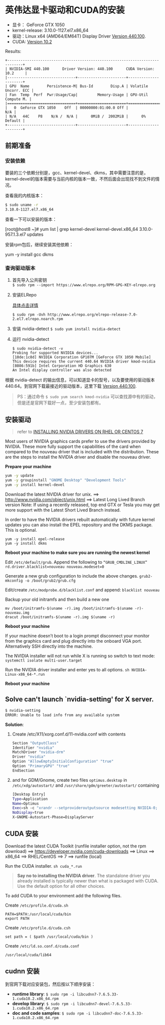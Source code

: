 # 英伟达显卡驱动和CUDA的安装
- 显卡： GeForce GTX 1050
- kernel-release: 3.10.0-1127.el7.x86_64
- 驱动：Linux x64 (AMD64/EM64T) Display Driver [Version 440.100](https://cn.download.nvidia.com/XFree86/Linux-x86_64/440.100/NVIDIA-Linux-x86_64-440.100.run).
- CUDA: [Version 10.2](http://developer.download.nvidia.com/compute/cuda/10.2/Prod/local_installers/cuda_10.2.89_440.33.01_linux.run)

Results: 
```
+-----------------------------------------------------------------------------+
| NVIDIA-SMI 440.100      Driver Version: 440.100      CUDA Version: 10.2     |
|-------------------------------+----------------------+----------------------+
| GPU  Name        Persistence-M| Bus-Id        Disp.A | Volatile Uncorr. ECC |
| Fan  Temp  Perf  Pwr:Usage/Cap|         Memory-Usage | GPU-Util  Compute M. |
|===============================+======================+======================|
|   0  GeForce GTX 1050    Off  | 00000000:01:00.0 Off |                  N/A |
| N/A   44C    P8    N/A /  N/A |      0MiB /  2002MiB |      0%      Default |
+-------------------------------+----------------------+----------------------+
```

## 前期准备
### 安装依赖
要装的三个依赖分别是，gcc、kernel-devel、dkms，其中需要注意的是，kernel-devel的版本需要与当前内核的版本一致，不然后面会出现找不到文件的情况。

查看我的内核版本：
```sh
$ sudo uname -r
3.10.0-1127.el7.x86_64
```
查看一下可以安装的版本：

[root@host8 ~]# yum list | grep kernel-devel
kernel-devel.x86_64                     3.10.0-957.1.3.el7             updates

安装rpm包后，继续安装其他依赖：

yum -y install gcc dkms



###  查询驱动版本
1. 首先导入公共密钥<br>
    `$ sudo rpm --import https://www.elrepo.org/RPM-GPG-KEY-elrepo.org`
2. 安装ELRepo

    [具体点击详情](http://elrepo.org/tiki/tiki-index.php)
    ```
    $ sudo rpm -Uvh http://www.elrepo.org/elrepo-release-7.0-2.el7.elrepo.noarch.rpm
    ```
3. 安装 nvidia-detect `$ sudo yum install nvidia-detect`

4. 运行 nvidia-detect
    ```
    $ sudo nvidia-detect -v
    Probing for supported NVIDIA devices...
    [10de:1c8d] NVIDIA Corporation GP107M [GeForce GTX 1050 Mobile]
    This device requires the current 440.64 NVIDIA driver kmod-nvidia
    [8086:591b] Intel Corporation HD Graphics 630
    An Intel display controller was also detected
    ```

根据 nvidia-detect 的输出信息，可以知道显卡的型号，以及要使用的驱动版本 440.64。到官网下载最接近的驱动版本，这里下载  [Version 440.100](https://cn.download.nvidia.com/XFree86/Linux-x86_64/440.100/NVIDIA-Linux-x86_64-440.100.run).

> PS：通过命令 `$ sudo yum search kmod-nvidia` 可以查找源中有的驱动，但是还是官网下载好一点，至少安装包都有。

## 安装驱动
> refer to [INSTALLING NVIDIA DRIVERS ON RHEL OR CENTOS 7](https://www.advancedclustering.com/act_kb/installing-nvidia-drivers-rhel-centos-7/)

Most users of NVIDIA graphics cards prefer to use the drivers provided by NVIDIA. These more fully support the capabilities of the card when compared to the nouveau driver that is included with the distribution. These are the steps to install the NVIDIA driver and disable the nouveau driver.

**Prepare your machine**

```sh
yum -y update
yum -y groupinstall "GNOME Desktop" "Development Tools"
yum -y install kernel-devel
```

Download the latest NVIDIA driver for unix.
==> http://www.nvidia.com/object/unix.html ==> Latest Long Lived Branch version
Note: If using a recently released, top end GTX or Tesla you may get more support with the Latest Short Lived Branch instead.

In order to have the NVIDIA drivers rebuilt automatically with future kernel updates you can also install the EPEL repository and the DKMS package. This is optional.

```
yum -y install epel-release
yum -y install dkms
```
**Reboot your machine to make sure you are running the newest kernel**

Edit `/etc/default/grub`. Append the following  to `“GRUB_CMDLINE_LINUX”`
`rd.driver.blacklist=nouveau nouveau.modeset=0`

Generate a new grub configuration to include the above changes.
`grub2-mkconfig -o /boot/grub2/grub.cfg`

Edit/create `/etc/modprobe.d/blacklist.conf` and append:
`blacklist nouveau`

Backup your old initramfs and then build a new one
```
mv /boot/initramfs-$(uname -r).img /boot/initramfs-$(uname -r)-nouveau.img
dracut /boot/initramfs-$(uname -r).img $(uname -r)
```
**Reboot your machine**

If your machine doesn’t boot to a login prompt disconnect your monitor from the graphics card and plug directly into the onboard VGA port. Alternatively SSH directly into the machine.

The NVIDIA installer will not run while X is running so switch to text mode:
`systemctl isolate multi-user.target`

Run the NVIDIA driver installer and enter yes to all options.
`sh NVIDIA-Linux-x86_64-*.run`

**Reboot your machine**

## Solve can't launch `nvidia-setting' for X server.

```sh
$ nvidia-setting
ERROR: Unable to load info from any available system
```
**Solution**:
1. Create /etc/X11/xorg.conf.d/11-nvidia.conf with contents
    ```sh
    Section "OutputClass"
    Identifier "nvidia"
    MatchDriver "nvidia-drm"
    Driver "nvidia"
    Option "AllowEmptyInitialConfiguration" "true"
    Option "PrimaryGPU" "true"
    EndSection
    ```
2. and for GDM/Gnome, create two files `optimus.desktop` in `/etc/xdg/autostart/` and `/usr/share/gdm/greeter/autostart/` containing
    ```sh
    [Desktop Entry]
    Type=Application
    Name=Optimus
    Exec=sh -c "xrandr --setprovideroutputsource modesetting NVIDIA-0; xrandr --auto"
    NoDisplay=true
    X-GNOME-Autostart-Phase=DisplayServer
    ```

## CUDA 安装
Download the latest CUDA Toolkit (runfile installer option, not the rpm download)
==> https://developer.nvidia.com/cuda-downloads ==> Linux ==> x86_64 ==> RHEL/CentOS ==> 7 ==> runfile (local)

Run the CUDA installer.
`sh cuda_*.run`

> **Say no to installing the NVIDIA driver**. The standalone driver you already installed is typically newer than what is packaged with CUDA. Use the default option for all other choices.

To add CUDA to your environment add the following files.

Create `/etc/profile.d/cuda.sh`
```
PATH=$PATH:/usr/local/cuda/bin
export PATH
```

Create `/etc/profile.d/cuda.csh`
```
set path = ( $path /usr/local/cuda/bin )
```

Create `/etc/ld.so.conf.d/cuda.conf`
```
/usr/local/cuda/lib64
```

## cudnn 安装
到官网下载对应安装包，然后按以下顺序安装：
- **runtime library**: `$ sudo rpm -i libcudnn7-7.6.5.33-1.cuda10.2.x86_64.rpm `
- **develop library**: `$ sudo rpm -i libcudnn7-devel-7.6.5.33-1.cuda10.2.x86_64.rpm`
- **doc and code samples**: `$ sudo rpm -i libcudnn7-doc-7.6.5.33-1.cuda10.2.x86_64.rpm`